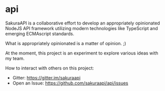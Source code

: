 # api
SakuraAPI is a collaborative effort to develop an appropriately opinionated NodeJS API framework utilizing modern technologies like TypeScript and emerging ECMAscript standards.

What is appropriately opinionated is a matter of opinion. ;)

At the moment, this project is an experiment to explore various ideas with my team.

How to interact with others on this project:

* Gitter: https://gitter.im/sakuraapi
* Open an Issue: https://github.com/sakuraapi/api/issues
